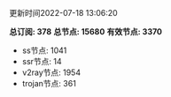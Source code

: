 更新时间2022-07-18 13:06:20

**总订阅: 378**
**总节点: 15680**
**有效节点: 3370**
- ss节点: 1041
- ssr节点: 14
- v2ray节点: 1954
- trojan节点: 361
